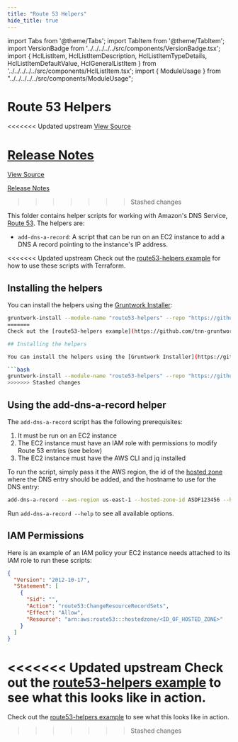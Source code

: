 ```yaml
---
title: "Route 53 Helpers"
hide_title: true
---
```


import Tabs from '@theme/Tabs';
import TabItem from '@theme/TabItem';
import VersionBadge from '../../../../../src/components/VersionBadge.tsx';
import { HclListItem, HclListItemDescription, HclListItemTypeDetails, HclListItemDefaultValue, HclGeneralListItem } from '../../../../../src/components/HclListItem.tsx';
import { ModuleUsage } from "../../../../../src/components/ModuleUsage";

<VersionBadge repoTitle="Module Server" version="0.15.3" lastModifiedVersion="0.13.4"/>

# Route 53 Helpers

<<<<<<< Updated upstream
<a href="https://github.com/tnn-gruntwork-io/terraform-aws-server/tree/v0.15.3/modules/route53-helpers" className="link-button" title="View the source code for this module in GitHub.">View Source</a>

<a href="https://github.com/tnn-gruntwork-io/terraform-aws-server/releases/tag/v0.13.4" className="link-button" title="Release notes for only versions which impacted this module.">Release Notes</a>
=======
<a href="https://github.com/tnn-gruntwork-io/terraform-aws-server/tree/v0.15.3/modules/route53-helpers" className="link-button" title="View the source code for this module in GitHub.">View Source</a>

<a href="https://github.com/tnn-gruntwork-io/terraform-aws-server/releases/tag/v0.13.4" className="link-button" title="Release notes for only versions which impacted this module.">Release Notes</a>
>>>>>>> Stashed changes

This folder contains helper scripts for working with Amazon's DNS Service, [Route 53](https://aws.amazon.com/route53/).
The helpers are:

*   `add-dns-a-record`: A script that can be run on an EC2 instance to add a DNS A record pointing to the instance's IP
    address.

<<<<<<< Updated upstream
Check out the [route53-helpers example](https://github.com/tnn-gruntwork-io/terraform-aws-server/tree/v0.15.3/examples/route53-helpers) for how to use these scripts with Terraform.

## Installing the helpers

You can install the helpers using the [Gruntwork Installer](https://github.com/tnn-gruntwork-io/gruntwork-installer):

```bash
gruntwork-install --module-name "route53-helpers" --repo "https://github.com/tnn-gruntwork-io/terraform-aws-server" --tag "0.0.3"
=======
Check out the [route53-helpers example](https://github.com/tnn-gruntwork-io/terraform-aws-server/tree/v0.15.3/examples/route53-helpers) for how to use these scripts with Terraform.

## Installing the helpers

You can install the helpers using the [Gruntwork Installer](https://github.com/tnn-gruntwork-io/gruntwork-installer):

```bash
gruntwork-install --module-name "route53-helpers" --repo "https://github.com/tnn-gruntwork-io/terraform-aws-server" --tag "0.0.3"
>>>>>>> Stashed changes
```

## Using the add-dns-a-record helper

The `add-dns-a-record` script has the following prerequisites:

1.  It must be run on an EC2 instance
2.  The EC2 instance must have an IAM role with permissions to modify Route 53 entries (see below)
3.  The EC2 instance must have the AWS CLI and jq installed

To run the script, simply pass it the AWS region, the id of the [hosted
zone](http://docs.aws.amazon.com/Route53/latest/DeveloperGuide/AboutHostedZones.html) where the DNS entry should be
added, and the hostname to use for the DNS entry:

```bash
add-dns-a-record --aws-region us-east-1 --hosted-zone-id ASDF123456 --hostname foo.my-company.com
```

Run `add-dns-a-record --help` to see all available options.

## IAM Permissions

Here is an example of an IAM policy your EC2 instance needs attached to its IAM role to run these scripts:

```json
{
  "Version": "2012-10-17",
  "Statement": [
    {
      "Sid": "",
      "Action": "route53:ChangeResourceRecordSets",
      "Effect": "Allow",
      "Resource": "arn:aws:route53:::hostedzone/<ID_OF_HOSTED_ZONE>"
    }
  ]
}
```

<<<<<<< Updated upstream
Check out the [route53-helpers example](https://github.com/tnn-gruntwork-io/terraform-aws-server/tree/v0.15.3/examples/route53-helpers) to see what this looks like in action.
=======
Check out the [route53-helpers example](https://github.com/tnn-gruntwork-io/terraform-aws-server/tree/v0.15.3/examples/route53-helpers) to see what this looks like in action.
>>>>>>> Stashed changes


<!-- ##DOCS-SOURCER-START
{
  "originalSources": [
<<<<<<< Updated upstream
    "https://github.com/tnn-gruntwork-io/terraform-aws-server/tree/v0.15.3/modules/route53-helpers/readme.md",
    "https://github.com/tnn-gruntwork-io/terraform-aws-server/tree/v0.15.3/modules/route53-helpers/variables.tf",
    "https://github.com/tnn-gruntwork-io/terraform-aws-server/tree/v0.15.3/modules/route53-helpers/outputs.tf"
=======
    "https://github.com/tnn-gruntwork-io/terraform-aws-server/tree/v0.15.3/modules/route53-helpers/readme.md",
    "https://github.com/tnn-gruntwork-io/terraform-aws-server/tree/v0.15.3/modules/route53-helpers/variables.tf",
    "https://github.com/tnn-gruntwork-io/terraform-aws-server/tree/v0.15.3/modules/route53-helpers/outputs.tf"
>>>>>>> Stashed changes
  ],
  "sourcePlugin": "module-catalog-api",
  "hash": "7b07e2be98f93ea44c65110230a8b92d"
}
##DOCS-SOURCER-END -->
